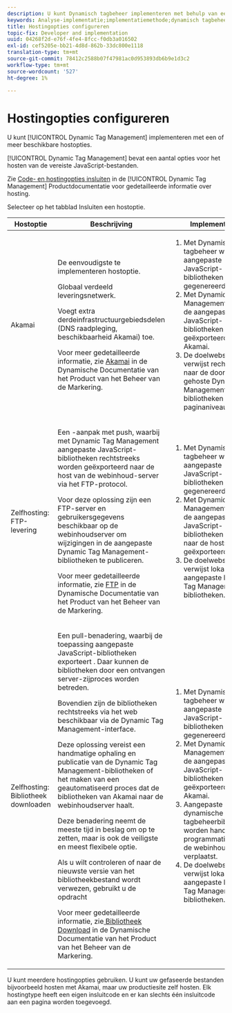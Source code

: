 ```yaml
---
description: U kunt Dynamisch tagbeheer implementeren met behulp van een of meer beschikbare hostopties.
keywords: Analyse-implementatie;implementatiemethode;dynamisch tagbeheer;dtm;hosten;hosten-opties;akamai;hosten zelf;Zelf hosten;FTP-levering;ftp-hosting;bibliotheekdownload
title: Hostingopties configureren
topic-fix: Developer and implementation
uuid: 04268f2d-e76f-4fe4-8fcc-f0db3a016502
exl-id: cef5205e-bb21-4d8d-862b-33dc800e1118
translation-type: tm+mt
source-git-commit: 78412c2588b07f47981ac0d953893db6b9e1d3c2
workflow-type: tm+mt
source-wordcount: '527'
ht-degree: 1%

---
```


# Hostingopties configureren

U kunt [!UICONTROL Dynamic Tag Management] implementeren met een of meer beschikbare hostopties.

[!UICONTROL Dynamic Tag Management] bevat een aantal opties voor het hosten van de vereiste JavaScript-bestanden.

Zie [Code- en hostingopties insluiten](https://docs.adobe.com/content/help/en/dtm/using/client-side/client-side-information.html) in de [!UICONTROL Dynamic Tag Management] Productdocumentatie voor gedetailleerde informatie over hosting.

Selecteer op het tabblad Insluiten een hostoptie.

<table id="table_229298207DB64838B6F2477DFFAE073F"> 
 <thead> 
  <tr> 
   <th colname="col1" class="entry"> Hostoptie </th> 
   <th colname="col2" class="entry"> Beschrijving </th> 
   <th colname="col3" class="entry"> Implementatie </th> 
  </tr> 
 </thead>
 <tbody> 
  <tr> 
   <td colname="col1"> <p>Akamai </p> </td> 
   <td colname="col2"> <p> De eenvoudigste te implementeren hostoptie. </p> <p>Globaal verdeeld leveringsnetwerk. </p> <p>Voegt extra derdeinfrastructuurgebiedsdelen (DNS raadpleging, beschikbaarheid Akamai) toe. </p> <p>Voor meer gedetailleerde informatie, zie <a href="https://docs.adobe.com/content/help/en/dtm/using/client-side/deployment.html#concept_722B01555D0441ACBB052BC34DC5B67D"> Akamai</a> in de Dynamische Documentatie van het Product van het Beheer van de Markering. </p> </td> 
   <td colname="col3"> 
    <ol id="ol_EF148EF091A645B3962B084963B3C0B0"> 
     <li id="li_7ECE0C331EEE4907A563D581DF1DFEFE">Met Dynamisch tagbeheer worden aangepaste JavaScript-bibliotheken gegenereerd. </li> 
     <li id="li_8E2C858290EF4665B2F45ACAFA121CB3">Met Dynamic Tag Management worden de aangepaste JavaScript-bibliotheken geëxporteerd naar Akamai. </li> 
     <li id="li_CE88B10B6E844A56BBB8C575A9363BA9">De doelwebsite verwijst rechtstreeks naar de door Akamai gehoste Dynamic Tag Management-bibliotheken op paginaniveau. </li> 
    </ol> </td> 
  </tr> 
  <tr> 
   <td colname="col1"> Zelfhosting: FTP-levering </td> 
   <td colname="col2"> <p>Een <span class="term">-aanpak met push</span>, waarbij met Dynamic Tag Management aangepaste JavaScript-bibliotheken rechtstreeks worden geëxporteerd naar de host van de webinhoud-server via het FTP-protocol. </p> <p>Voor deze oplossing zijn een FTP-server en gebruikersgegevens beschikbaar op de webinhoudserver om wijzigingen in de aangepaste Dynamic Tag Management-bibliotheken te publiceren. </p> <p>Voor meer gedetailleerde informatie, zie <a href="https://docs.adobe.com/help/en/dtm/using/client-side/deployment.html#task_A7B37CB2C89941A4A4D1F9AF06FC493D"> FTP</a> in de Dynamische Documentatie van het Product van het Beheer van de Markering. </p> </td> 
   <td colname="col3"> 
    <ol id="ol_60348F9C991D4F2B9457006B0F98C834"> 
     <li id="li_24A141C3C7074BF9897C022A22CAE78C">Met Dynamisch tagbeheer worden aangepaste JavaScript-bibliotheken gegenereerd. </li> 
     <li id="li_E1E0843060F7447E853EA416A0B033BE">Met Dynamic Tag Management worden de aangepaste JavaScript-bibliotheken via FTP naar de hostserver geëxporteerd. </li> 
     <li id="li_EAF5D2ABD03B4911A0CFA464AD8791CE">De doelwebsite verwijst lokaal naar de aangepaste Dynamic Tag Management-bibliotheken. </li> 
    </ol> </td> 
  </tr> 
  <tr> 
   <td colname="col1"> Zelfhosting: Bibliotheek downloaden </td> 
   <td colname="col2"> <p>Een <span class="term"> pull</span>-benadering, waarbij de toepassing aangepaste JavaScript-bibliotheken exporteert
     <!-- to Amazon S3-->. Daar kunnen de bibliotheken door een ontvangen server-zijproces worden betreden. </p> <p>Bovendien zijn de bibliotheken rechtstreeks via het web beschikbaar via de Dynamic Tag Management-interface. </p> <p>Deze oplossing vereist een handmatige ophaling en publicatie van de Dynamic Tag Management-bibliotheken of het maken van een geautomatiseerd proces dat de bibliotheken van Akamai naar de webinhoudserver haalt. </p> <p>Deze benadering neemt de meeste tijd in beslag om op te zetten, maar is ook de veiligste en meest flexibele optie. </p> <p>Als u wilt controleren of naar de nieuwste versie van het bibliotheekbestand wordt verwezen, gebruikt u de opdracht </p> <p>Voor meer gedetailleerde informatie, zie<a href="https://docs.adobe.com/content/help/en/dtm/using/client-side/deployment.html#task_B7A42F3B1D3E4B71B0BADD17C181F22A"> Bibliotheek Download</a> in de Dynamische Documentatie van het Product van het Beheer van de Markering. </p> </td> 
   <td colname="col3"> 
    <ol id="ol_F40B721306FE473496BD657262DFD585"> 
     <li id="li_4EA4D6B555CE4E9CA476C7550C18C061">Met Dynamisch tagbeheer worden aangepaste JavaScript-bibliotheken gegenereerd. </li> 
     <li id="li_BA40EBD7AD1546F29D8A209034D06477">Met Dynamic Tag Management worden de aangepaste JavaScript-bibliotheken geëxporteerd naar Akamai. </li> 
     <li id="li_E107E69E386A40F3B067F9991C2979AF">Aangepaste dynamische tagbeheerbibliotheken worden handmatig of programmatisch naar de webinhoudsserver verplaatst. </li> 
     <li id="li_0809038453B544168A20CE09D7E5AC59">De doelwebsite verwijst lokaal naar de aangepaste Dynamic Tag Management-bibliotheken. </li> 
    </ol> </td> 
  </tr> 
 </tbody> 
</table>

U kunt meerdere hostingopties gebruiken. U kunt uw gefaseerde bestanden bijvoorbeeld hosten met Akamai, maar uw productiesite zelf hosten. Elk hostingtype heeft een eigen insluitcode en er kan slechts één insluitcode aan een pagina worden toegevoegd.
